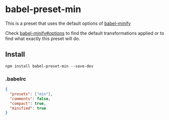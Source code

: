 # babel-preset-min

This is a preset that uses the default options of [babel-minify](https://github.com/boopathi/babel-minify/tree/master/packages/babel-minify)

Check [babel-minify#options](https://github.com/boopathi/babel-minify/tree/master/packages/babel-minify#options) to find the default transformations applied or to find what exactly this preset will do.

## Install

```
npm install babel-preset-min --save-dev
```

### .babelrc

```json
{
  "presets": ["min"],
  "comments": false,
  "compact": true,
  "minified": true
}
```
